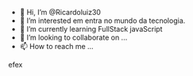 - 👋 Hi, I’m @Ricardoluiz30
- 👀 I’m interested  em entra no mundo da tecnologia.
- 🌱 I’m currently learning  FullStack javaScript
- 💞️ I’m looking to collaborate on ...
- 📫 How to reach me ...

<!---
Ricardoluiz30/Ricardoluiz30 is a ✨ special ✨ repository because its `README.md` (this file) appears on your GitHub profile.
You can click the Preview link to take a look at your changes.
--->
efex
